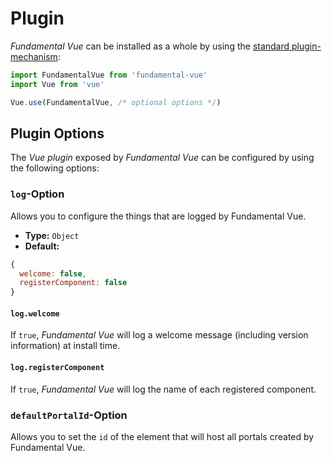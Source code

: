 # Plugin
*Fundamental Vue* can be installed as a whole by using the [standard plugin-mechanism](https://vuejs.org/v2/guide/plugins.html):

```js
import FundamentalVue from 'fundamental-vue'
import Vue from 'vue'

Vue.use(FundamentalVue, /* optional options */)
```

## Plugin Options
The *Vue plugin* exposed by *Fundamental Vue* can be configured by using the following options:

### `log`-Option
Allows you to configure the things that are logged by Fundamental Vue.

- **Type:** `Object`
- **Default:**

```js
{
  welcome: false,
  registerComponent: false
}
```

#### `log.welcome`
If `true`, *Fundamental Vue* will log a welcome message (including version information) at install time.

#### `log.registerComponent`
If `true`, *Fundamental Vue* will log the name of each registered component.

### `defaultPortalId`-Option
Allows you to set the `id` of the element that will host all portals created by Fundamental Vue.
